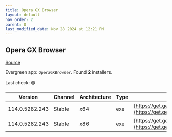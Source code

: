 ```yaml
---
title: Opera GX Browser
layout: default
nav_order: 2
parent: O
last_modified_date: Nov 28 2024 at 12:21 PM
---
```


## Opera GX Browser

[Source](https://www.opera.com/gx)

Evergreen app: `OperaGXBrowser`. Found **2** installers.

Last check: 🟢

| Version        | Channel | Architecture | Type | URI                                                                                                                                                                                                |
| -------------- | ------- | ------------ | ---- | -------------------------------------------------------------------------------------------------------------------------------------------------------------------------------------------------- |
| 114.0.5282.243 | Stable  | x64          | exe  | [https://get.geo.opera.com/pub/opera_gx/114.0.5282.243/win/Opera_GX_114.0.5282.243_Setup_x64.exe](https://get.geo.opera.com/pub/opera_gx/114.0.5282.243/win/Opera_GX_114.0.5282.243_Setup_x64.exe) |
| 114.0.5282.243 | Stable  | x86          | exe  | [https://get.geo.opera.com/pub/opera_gx/114.0.5282.243/win/Opera_GX_114.0.5282.243_Setup.exe](https://get.geo.opera.com/pub/opera_gx/114.0.5282.243/win/Opera_GX_114.0.5282.243_Setup.exe)         |
